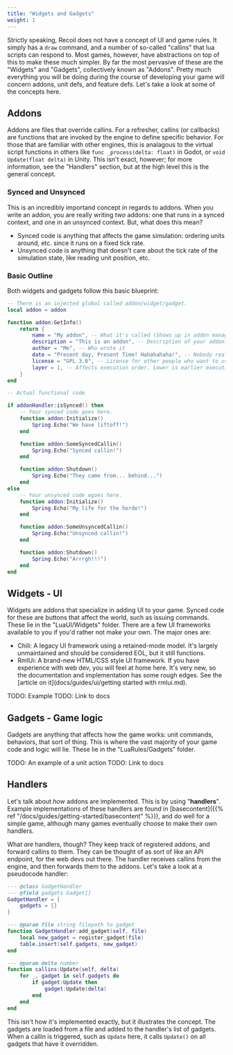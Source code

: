 ```yaml
---
title: "Widgets and Gadgets"
weight: 1
---
```


Strictly speaking, Recoil does not have a concept of UI and game rules. It simply has a `draw` command, and a number of so-called "callins" that lua scripts can respond to. Most games, however, have abstractions on top of this to make these much simpler. By far the most pervasive of these are the "Widgets" and "Gadgets", collectively known as "Addons". Pretty much everything you will be doing during the course of developing your game will concern addons, unit defs, and feature defs. Let's take a look at some of the concepts here.

## Addons

Addons are files that override callins. For a refresher, callins (or callbacks) are functions that are invoked by the engine to define specific behavior. For those that are familiar with other engines, this is analagous to the virtual script functions in others like `func _process(delta: float)` in Godot, or `void Update(float delta)` in Unity. This isn't exact, however; for more information, see the "Handlers" section, but at the high level this is the general concept.

### Synced and Unsynced

This is an incredibly importand concept in regards to addons. When you write an addon, you are really writing *two* addons: one that runs in a synced context, and one in an unsynced context. But, what does this mean?
- Synced code is anything that affects the game simulation: ordering units around, etc. since it runs on a fixed tick rate.
- Unsynced code is anything that doesn't care about the tick rate of the simulation state, like reading unit position, etc.

### Basic Outline

Both widgets and gadgets follow this basic blueprint:

```lua
-- There is an injected global called addon/widget/gadget.
local addon = addon

function addon:GetInfo()
    return {
        name = "My addon", -- What it's called (Shows up in addon management menus, if there are any)
        description = "This is an addon", -- Description of your addon.
        author = "Me", -- Who wrote it
        date = "Present day, Present Time! Hahahahaha!", -- Nobody really cares about this.
        license = "GPL 3.0", -- License for other people who want to use your addon. Most code in Recoil games are GPL 3.0 or later.
        layer = 1, -- Affects execution order. Lower is earlier execution, and can go below 0. Useful if addons depend on eachother.
    }
end

-- Actual functional code

if addonHandler:isSynced() then
    -- Your synced code goes here.
    function addon:Initialize()
        Spring.Echo("We have liftoff!")
    end

    function addon:SomeSyncedCallin()
        Spring.Echo("Synced callin!")
    end

    function addon:Shutdown()
        Spring.Echo("They came from... behind...")
    end
else
    -- Your unsynced code egoes here.
    function addon:Initialize()
        Spring.Echo("My life for the horde!")
    end

    function addon:SomeUnsyncedCallin()
        Spring.Echo("Unsynced callin!")
    end

    function addon:Shutdown()
        Spring.Echo("Arrrgh!!!")
    end
end

```

## Widgets - UI

Widgets are addons that specialize in adding UI to your game. Synced code for these are buttons that affect the world, such as issuing commands. These lie in the "LuaUI/Widgets" folder. There are a few UI frameworks available to you if you'd rather not make your own. The major ones are:
- Chili: A legacy UI framework using a retained-mode model. It's largely unmaintained and should be considered EOL, but it still functions.
- RmlUi: A brand-new HTML/CSS style UI framework. If you have experience with web dev, you will feel at home here. It's very new, so the documentation and implementation has some rough edges. See the [article on it](docs/guides/ui/getting started with rmlui.md).

TODO: Example
TODO: Link to docs

## Gadgets - Game logic

Gadgets are anything that affects how the game works: unit commands, behaviors, that sort of thing. This is where the vast majority of your game code and logic will lie. These lie in the "LuaRules/Gadgets" folder.

TODO: An example of a unit action
TODO: Link to docs

## Handlers

Let's talk about *how* addons are implemented. This is by using "**handlers**". Example implementations of these handlers are found in [basecontent]({{% ref "/docs/guides/getting-started/basecontent" %}}), and do well for a simple game, although many games eventually choose to make their own handlers.

What *are* handlers, though? They keep track of registered addons, and forward callins to them. They can be thought of as sort of like an API endpoint, for the web devs out there. The handler receives callins from the engine, and then forwards them to the addons. Let's take a look at a pseudocode handler:

```lua
--- @class GadgetHandler
--- @field gadgets Gadget[]
GadgetHandler = {
    gadgets = {}
}

--- @param file string filepath to gadget
function GadgetHandler:add_gadget(self, file)
    local new_gadget = register_gadget(file)
    table.insert(self.gadgets, new_gadget)
end

--- @param delta number
function callins:Update(self, delta)
    for _, gadget in self.gadgets do
        if gadget:Update then
            gadget:Update(delta)
        end
    end
end
```

This isn't how it's implemented exactly, but it illustrates the concept. The gadgets are loaded from a file and added to the handler's list of gadgets. When a callin is triggered, such as `Update` here, it calls `Update()` on all gadgets that have it overridden.
